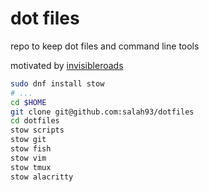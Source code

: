 # dot files

repo to keep dot files and command line tools

motivated by [invisibleroads](https://github.com/invisibleroads/scripts)


```bash
sudo dnf install stow
# ...
cd $HOME
git clone git@github.com:salah93/dotfiles
cd dotfiles
stow scripts
stow git
stow fish
stow vim
stow tmux
stow alacritty
```
